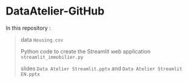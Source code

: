 # DataAtelier-GitHub

In this repository :
>
> data `Housing.csv`
>
> Python code to create the Streamlit web application `streamlit_immobilier.py` 
> 
> slides `Data Atelier Streamlit.pptx` and `Data Atelier Streamlit EN.pptx`
